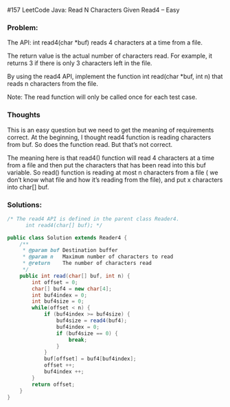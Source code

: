 #157 LeetCode Java: Read N Characters Given Read4 – Easy

### Problem:
The API: int read4(char *buf) reads 4 characters at a time from a file.

The return value is the actual number of characters read. For example, it returns 3 if there is only 3 characters left in the file.

By using the read4 API, implement the function int read(char *buf, int n) that reads n characters from the file.

Note:
The read function will only be called once for each test case.
### Thoughts
This is an easy question but we need to get the meaning of requirements correct.
At the beginning, I thought read4 function is reading characters from buf. So does the function read. But that’s not correct.

The meaning here is that read4() function will read 4 characters at a time from a file and then put the characters that has been read into this buf variable.
So read() function is reading at most n characters from a file ( we don’t know what file and how it’s reading from the file), and put x characters into char[] buf.

### Solutions:

```java
/* The read4 API is defined in the parent class Reader4.
      int read4(char[] buf); */

public class Solution extends Reader4 {
    /**
     * @param buf Destination buffer
     * @param n   Maximum number of characters to read
     * @return    The number of characters read
     */
    public int read(char[] buf, int n) {
        int offset = 0;
        char[] buf4 = new char[4];
        int buf4index = 0;
        int buf4size = 0;
        while(offset < n) {
            if (buf4index >= buf4size) {
                buf4size = read4(buf4);
                buf4index = 0;
                if (buf4size == 0) {
                    break;
                }
            }
            buf[offset] = buf4[buf4index];
            offset ++;
            buf4index ++;
        }
        return offset;
    }
}
```